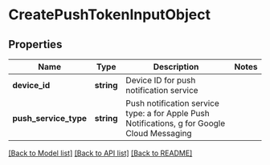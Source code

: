 # CreatePushTokenInputObject

## Properties
Name | Type | Description | Notes
------------ | ------------- | ------------- | -------------
**device_id** | **string** | Device ID for push notification service | 
**push_service_type** | **string** | Push notification service type: a for Apple Push Notifications, g for Google Cloud Messaging | 

[[Back to Model list]](../README.md#documentation-for-models) [[Back to API list]](../README.md#documentation-for-api-endpoints) [[Back to README]](../README.md)


